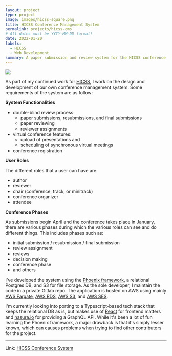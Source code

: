 ```yaml
---
layout: project
type: project
image: images/hicss-square.png
title: HICSS Conference Management System
permalink: projects/hicss-cms
# All dates must be YYYY-MM-DD format!
date: 2022-01-20
labels:
  - HICSS
  - Web Development
summary: A paper submission and review system for the HICSS conference.
---
```


<img class="ui centered large image" src="../images/hicss-header.png">

As part of my continued work for [HICSS](https://hicss.hawaii.edu), I work on the design and development of our own conference management system. Some requirements of the system are as follow: 

**System Functionalities**
* double-blind review process:
    * paper submissions, resubmissions, and final submissions
    * paper reviewing
    * reviewer assignments
* virtual conference features:
    * upload of presentations and 
    * scheduling of synchronous virtual meetings
* conference registration

**User Roles**

The different roles that a user can have are:
* author
* reviewer
* chair (conference, track, or minitrack)
* conference organizer
* attendee

**Conference Phases**

As submissions begin April and the conference takes place in January, there are various phases during which the various roles can see and do different things. This includes phases such as:
* initial submission / resubmission / final submission
* review assignment
* reviews
* decision making
* conference phase
* and others

I've developed the system using the [Phoenix framework](https://www.phoenixframework.org), a relational Postgres DB, and S3 for file storage. As the sole developer, I maintain the code in a private Gitlab repo. The application is hosted on AWS using mainly [AWS Fargate](https://aws.amazon.com/fargate/), [AWS RDS](https://aws.amazon.com/rds/postgresql/), [AWS S3](https://aws.amazon.com/s3), and [AWS SES](https://aws.amazon.com/ses/).

I'm currently looking into porting to a Typescript-based tech stack that keeps the relational DB as is, but makes use of [React](https://reactjs.org) for frontend matters and [hasura.io](https://hasura.io) for providing a GraphQL API. While it's been a lot of fun learning the Phoenix framework, a major drawback is that it's simply lesser known, which can causes problems when trying to find other contributors for the project. 

<hr>

Link: <a href="https://hicss-submissions.org">HICSS Conference System</a>

